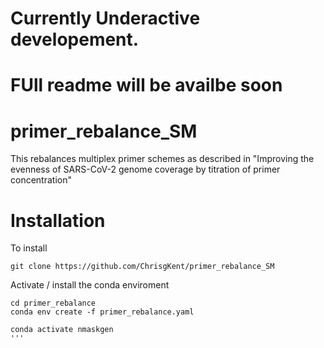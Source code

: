 # Currently Underactive developement. 
# FUll readme will be availbe soon 

# primer_rebalance_SM
This rebalances multiplex primer schemes as described in "Improving the evenness of SARS-CoV-2 genome coverage by titration of primer concentration"

# Installation 
To install
```
git clone https://github.com/ChrisgKent/primer_rebalance_SM
```
Activate / install the conda enviroment

```
cd primer_rebalance
conda env create -f primer_rebalance.yaml

conda activate nmaskgen
'''



